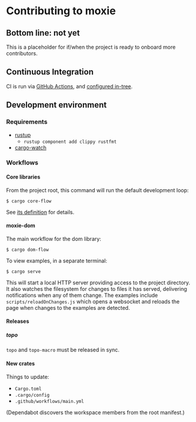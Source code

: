 # Contributing to moxie

## Bottom line: not yet

This is a placeholder for if/when the project is ready to onboard more contributors.

## Continuous Integration

CI is run via [GitHub Actions](https://github.com/anp/moxie/actions), and 
[configured in-tree](.github/workflows/main.yml). 

## Development environment

### Requirements

* [rustup](https://rustup.rs)
  * `rustup component add clippy rustfmt`
* [cargo-watch](https://crates.io/crates/cargo-watch)

### Workflows

#### Core libraries

From the project root, this command will run the default development loop:

```shell
$ cargo core-flow
```

See [its definition](./.cargo/config) for details.

#### moxie-dom

The main workflow for the dom library:

```shell
$ cargo dom-flow
```

To view examples, in a separate terminal:

```shell
$ cargo serve
```

This will start a local HTTP server providing access to the project directory. It also watches the
filesystem for changes to files it has served, delivering notifications when any of them
change. The examples include `scripts/reloadOnChanges.js` which opens a websocket and reloads the
page when changes to the examples are detected.

#### Releases

##### topo

`topo` and `topo-macro` must be released in sync.

#### New crates

Things to update:

* `Cargo.toml`
* `.cargo/config`
* `.github/workflows/main.yml`

(Dependabot discovers the workspace members from the root manifest.)
